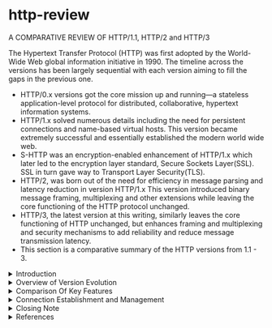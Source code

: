 # http-review
A COMPARATIVE REVIEW OF HTTP/1.1, HTTP/2 and HTTP/3

The Hypertext Transfer Protocol (HTTP) was first adopted by the World-Wide Web global information initiative in 1990. The timeline across the versions has been largely sequential with each version aiming to fill the gaps in the previous one.
  - HTTP/0.x versions got the core mission up and running—a stateless application-level protocol for distributed, collaborative, hypertext information  systems. 
  - HTTP/1.x solved numerous details including the need for persistent connections and name-based virtual hosts. 
  This version became extremely successful and essentially established the modern world wide web. 
  - S-HTTP was an encryption-enabled enhancement of HTTP/1.x which later led to the encryption layer standard, Secure Sockets Layer(SSL). SSL in turn gave way to Transport Layer Security(TLS). 
  - HTTP/2, was born out of the need for efficiency in message parsing and latency reduction in version HTTP/1.x 
  This version introduced binary message framing, multiplexing and other extensions while leaving the core functioning of the HTTP protocol unchanged. 
  - HTTP/3, the latest version at this writing, similarly leaves the core functioning of HTTP unchanged, but enhances framing and multiplexing and security mechanisms to add reliability and reduce message transmission latency. 
  - This section is a comparative summary of the HTTP versions from 1.1 - 3.


<details><summary>Introduction</summary>
  <p>

Hypertext Transfer Protocol(HTTP) is “a stateless application-level protocol for distributed, collaborative, hypertext information  systems.” [3]. This protocol enables communication of HTML data and other web resources between different user agents and servers. Through the protocol, a message sender lets a receiver know the format of data representation so as they can be able to appropriately process the exchanged web resource. The exchange occurs between a server and a client. [1]

  HTTP was designed to be a generic interface for communication on the internet without regard to types of resources being exchanged or implementation of communicating HTTP clients. Due to this intended general applicability, the protocol specification is limited to defining syntax of communication, with corresponding meaning and expected behavior. It describes the architectural elements of the communication as well as all the mechanisms of network connection management and message handling.[3]

  Key terminologies in the HTTP specification include: connection which refers to the transport layer protocol between the client and the server. The client is the initiator of the connection while the server is the other side of that communication. The request is the HTTP initiating message while the response is the HTTP reply. The resource is any piece of data identifiable by HTTP’s Uniform Resource Identifier(URI) scheme. The scheme specifies the target resource by name, location, other properties and its relationship with other resources. The user agent is the client which can be a browser or any other end-user—facing application including command shells, mobile apps and even household appliances. [2] [3]

  The data exchange model used by HTTP is referred to as a client-server model. The client sends a request to a server and the server responds with the requested web resource, with the data format—HTTP version—specified in the header. The common scenario is that a web user either types a Uniform Resource Locator(URL) into the web browser search area or clicks on a URL link and the browser who is the client translates these URLs into HTTP requests and sends them to the server. The server then responds with the requested resource after accordingly fetching its components whether they are stored in one server or distributed in several locations. [1]

   User --url--> Client
     Client -----HTTP Request-------> Server
   Server <----->Data storage
           Client <----HTTP Response--------Server
   User <-parse & display--- Client

  The client then parses the HTTP response received which may include any web resources—such as text, images, videos, scripts. The browser also parses the formatting information present in the Cascading Style Sheets(CSS) specification for the received data, allowing it to present the information to the user in an organized format.[1]

  HTTP operates in the application layer while relying on a transport layer protocol for to build connections. Prior to HTTP/3, the transport protocol has been TCP, and has been used both in encrypted and unencrypted versions. However HTTP/3 is designed to run over UDP. 

  The communication between server and client is typically relayed between several virtual and physical components in between the two principals.[1] These intermediaries include proxies, tunnels and gateways[3]. Proxies may perform several functions including caching, authentication and content filtering[1]. Tunnels on the other hand are blind relays which do not change the message. They extend a virtual connection through a proxy. An example of tunnelling is when TLS channels confidential information through a firewall proxy[3]. 
  While tunnels relay blindly, other intermediaries are required to ensure that the protocol version in the first line of a HTTP message matches their own or otherwise revise it to match before forwarding. This allows for future messages from the receiver to be suitably encoded so that they can be correctly translated on their way back to the original sender.[3]

  HTTP version numbers have two parts: the major and the minor. The format of numbering is HTTP/major.minor. The major number indicates the protocol version which specifies the HTTP syntax of the message it accompanies and also implies what formats the sender can receive and process. The minor specifies the highest edition within that major version to which the sender conforms. This is useful for indicating the sender’s backwards compatibility within a version e.g. HTTP/1.0, HTTP/1.1. [2], [3]. 

  There have been numerous changes to HTTP since its initial version. The remainder of this writing reviews comparatively, three versions of HTTP—Versions 1.1 , 2 and 3. 
    We start off comparing the backgrounds, then the message architecture, connection establishment and management schemes, and other key properties.

  </p>
</details>

<details><summary> Overview of Version Evolution </summary>
<p>
The earliest versions of HTTP - version 0.9 - succeeded in transferring raw data across the internet but was not designed to organize such data. It was version 1.0 that organized the transferred data and added meta-data and semantics of request and response modifiers. Later version 1.1 introduced handling of hierarchical proxies, caching, connection persistence, virtual hosts and standardization of HTTP client implementation requirements to make it possible to correctly determine a client’s HTTP capability.[5]. 

HTTP/1.1 also introduced persistent connections as a default, allowing multiple request/response exchanges. It also introduced the transfer encoding header field to record any encodings applied or intended for a message during transfer[3] . This version also introduced multi-homed web servers with the requirement that clients and servers support the Host header field, report an error if the Host header field is missing from an HTTP/1.1 request and accept absolute URIs [3].

HTTP/2 was introduced mainly to improve the message transport mechanism to reduce latency, reduce protocol overhead by header compression, enable request prioritization and also support server push mechanism[ 6 ]. The protocol introduced binary framing of messages for transport, multiplexing, congestion control, flow control, parallelism, header compression and proactive response “push” by the server [ 7 ].

HTTP/2 is designed as an extension to its predecessor, so as to achieve its goals without altering the core functionality of HTTP/1.1. To avoid tampering with version 1.1, version 2 introduces a framing layer under the HTTP component but within the application layer for message formatting into frames, and for its other functions [ 7 ] . This version of HTTP is based on the SPDY protocol. Before adoption by HTTP, the SPDY protocol was designed to transport content at low latency on the web. In order to interoperate with HTTP, it was designed with two layers —the upper one to integrate with HTTP application servers, and the lower one for framing, multiplexing, compression prioritization [8].

HTTP/3  [16] is the latest version of this protocol. It was adapted from the QUIC protocol and has only recently—in 2018—been renamed to HTTP. This version builds upon HTTP/2 semantics. It improves parallelism by introducing per-stream multiplexing and flow control thereby introducing reliability to each stream separately. It also incorporates TLS 1.3 and reduces connection setup latency.[ 9 ].

The next section compares the features of the three versions HTTP/1.1, HTTP/2 and HTTP/3 in more detail.

</p>
</details>

<details><summary> Comparison Of Key Features</summary>
MESSAGE FRAMING 
<p>
  
HTTP/1.x is a plain text(ASCII) based protocol meaning its content is transferred in a human-readable format[10 ]. HTTP/1.x is therefore easy to read and interpret, which is a property suitable for early protocol development.  

In contrast, HTTP/2 is a binary protocol. Its messaging is intended to be read by a machine [11]. It was developed after HTTP/1 had become highly successful, to improve on transport latency. HTTP/2 does not tamper with the components of HTTP/1.x but rather changes the way the messages are framed for transmission[ 6 ]. 

It avoids tampering with HTTP/1 elements by introducing a framing layer that allows for the additional functions to be carried out without interfering with the HTTP elements above it or the transport layer(TCP) below it [12]. The binary formatting of HTTP/2 makes it more compact and less susceptible to error. This allows HTTP/2 messages to be parsed in one uniform method compared to its predecessor which needs multiple methods to parse a message due to extraneous elements [ 7] . 


+-----------------------------------------------+
 |                 Length (24)                   |
 +---------------+---------------+---------------+
 |   Type (8)    |   Flags (8)   |
 +-+-------------+---------------+-------------------------------+
 |R|                 Stream Identifier (31)                      |
 +=+=============================================================+
 |                   Frame Payload (0...)                      ...
 +---------------------------------------------------------------+

Figure 1: Frame Layout in HTTP/2 -  [ 7 ]. 


HTTP/3 is a transport optimization protocol. It builds on the HTTP/2 framing system and also adopts the multiplexing and flow control features of its predecessor. It adds congestion control, reliability, security—moves to TLS 1.3— as well as adds per-stream multiplexing so that messages on different streams do not interfere with each other. Due to this added reliability, it runs on UDP[ 12 ] which reduces connection setup latency and also message transfer latency. One might view the per stream multiplexing over UDP as having multiple small TCP-like connections. 

One key difference between the two versions is that while HTTP/2 provides an absolute ordering of frames spanning across all streams, QUIC  does the ordering per each stream separately. QUIC uses frames in the control stream, request streams and push streams. [ 13 ].

Each QUIC frame includes a length field for payload length, type field for the frame type and a payload segment. A frame not containing exactly the expected number of octets is treated as a connection error i.e. HTTP_MALFORMED_FRAME.
  0                   1                   2                   3
    0 1 2 3 4 5 6 7 8 9 0 1 2 3 4 5 6 7 8 9 0 1 2 3 4 5 6 7 8 9 0 1
   +-+-+-+-+-+-+-+-+-+-+-+-+-+-+-+-+-+-+-+-+-+-+-+-+-+-+-+-+-+-+-+-+
   |                           Length (i)                        ...
   +-+-+-+-+-+-+-+-+-+-+-+-+-+-+-+-+-+-+-+-+-+-+-+-+-+-+-+-+-+-+-+-+
   |    Type (8 octects)   |               Frame Payload (*)             ...
   +-+-+-+-+-+-+-+-+-+-+-+-+-+-+-+-+-+-+-+-+-+-+-+-+-+-+-+-+-+-+-+-+

   Figure: HTTP/QUIC frame- [ 13 ]

</p></br>
  
HEADER FORMAT
  <p>
    Allows client and server to exchange additional information about resource involved in a connection or about the connection, or the participants. This information is contained within the header fields. In HTTP 1.1, each field in the header has a name and a value separated by a colon. Names are case insensitive. Fields may be spread over multiple lines, each additional line beginning with an SP(space) or HT. HTTP/1.x, headers are transferred in plain text format. [ 14 ]

Example formulation
     	 message-header = field-name ":" [ field-value ]
       field-name     = token
       field-value    = *( field-content | LWS )
       field-content  = <the OCTETs making up the field-value
                        and consisting of either *TEXT or combinations
                        of token, separators, and quoted-string>
Source: in RFC 2616 [ 14 ]

There are four types of header fields in HTTP/1.1: General-header, entity-header, request header, response-header. Each of these is extensible. 

General header contains fields that apply to both request and response but not the entity. Examples: general-header examples: Cache-Control|Connection | Date| Pragma| Trailer| Transfer-Encoding | Upgrade | Via|Warning     
  
Entity-header defines entity body and are only included when the message has a body. Examples: entity-header  examples: Allow   | Content-Encoding //data type
| Content-Length //length of a message |Content-Type//data type     

HTTP/2 maintains the same header field semantics from HTTP/1.1. The only change to the HTTP/1.1 header fields is that all field names are lower case and the request line  is split into separate pseudo-header fields :method, :scheme, :authority, and :path.[ 6 ]. All requests must include exactly one valid value for these fields. There is no definition for how to carry the version identifier included in HTTP/1.1.

In preparing headers for transfer in HTTP/2, header data redundancy is reduced by compression. This helps reduce request sizes allowing multiple requests to fit in a single packet.[7] .  Compression is used to serialize a header field list into a header block--cookie header field is treated differently. The block is then divided into a sequence of octets known as header block fragments. These fragments are transmitted within the payload of HEADER, PUSH_PROMISE or CONTINUATION frames.[ 7 ]. 

The fragments of one block must be transmitted as a contiguous sequence not intervened by other frames of any type. The receiver then reassembles the block by concatenating its fragments and then decompresses it to retrieve the field list. If the receiver is unable to perform this decompression it should terminate with a COMPRESSION_ERROR. [ 7 ]
SPDY protocol where HTTP/2 came from, proposed GZIP encoding for header compression but that was abandoned when an attack named CRIME was discovered, targeting GZIP compressed HTTP headers [ 7 ] . Consequently, a special compression mechanism was created for HTTP/2. This scheme is  known as HPACK. 

The HPACK compression format uses huffman encoding and requires both client and server maintain a list of all previously seen header fields to be used as a context reference for encoding previously transmitted or duplicate values. HPACK maintains a static table with a list of common HTTP header fields that all connections will likely use, and a dynamic table initially empty then updated based on values exchanged within the given connection. The effect of this is that each request is smaller with only values not seen before being encoded, and the rest represented by substitution values. [ 6 ].
Example: 

HTTP/3 adopts most of HTTP/2 header treatments e.g. converting field names to lowercase before encoding, and the special pseudo-header fields for target URI, method of request and response status. [ 9 ]

The compression encoding scheme changes in HTTP/3 to a variant of HPACK known as QPACK. This scheme allows for avoiding head-of-line blocking induced by header compression. Head-of-line blocking is unsuitable in QUIC due to lack of frame ordering across all streams[ 15 ]. Implementations of QUIC  can restrict maximum size of the header accepted per HTTP message, violation of which is treated as an error i.e. HTTP_EXCESSIVE_LOAD.  [ 9 ]. 

QPACK allows for correct out-of-order delivery. It preserves ordering of header fields within each header field list during encoding and in turn the encoded ordering is maintained by the decoder. This variant maintains the same reference tables as in HPACK but here the table entries are addressed separately. [ 15 ].


    0                   1                   2                   3
    0 1 2 3 4 5 6 7 8 9 0 1 2 3 4 5 6 7 8 9 0 1 2 3 4 5 6 7 8 9 0 1
   +-+-+-+-+-+-+-+-+-+-+-+-+-+-+-+-+-+-+-+-+-+-+-+-+-+-+-+-+-+-+-+-+
   |                       Header Block (*)                      ...
   +-+-+-+-+-+-+-+-+-+-+-+-+-+-+-+-+-+-+-+-+-+-+-+-+-+-+-+-+-+-+-+-+

     Figure 5: HEADERS frame payload -  [ 17 ] 

   HEADERS frames are only sent on request streams or push streams.
    
  </p></br>
    
MESSAGE STRUCTURE
    <p>
    HTTP/1.1 Message format is as follows:
message   = start-line
                      *( header-field CRLF )
                      CRLF //text line break
                      [ message-body ]

Start line: If the message is a request, then the start line is a request line. If message is a response, then the start line is a status line.
start-line  = request-line / status-line
Request line:  first line of a request message. Format:
	request-line   = method SP request-target SP HTTP-version CRLF
Status line: first line of a response message. Format:
status-line = HTTP-version SP status-code SP reason-phrase CRLF
Header Fields: are extensible i.e. unlimited new field names can be introduced. They need be registered with the IANA registry. Their order of appearance in a message does not matter and intermediaries need not understand them to forward them if they are not specifically blocked key words. Line folding is not permitted within HTTP/1.1 header fields.
Message body carries the payload 
message-body = entity-body
                    | <entity-body encoded as per Transfer-Encoding>
Message body length - If transfer-encoding is present and its value is not identity, the length is defined by the “chunked” parameter. Each chunk contains a chunk-size value in the header. Else If the content-length header is present and entity length == transfer length then the value of length is recorded in this header. This field is only used in messages that do not contain the Transfer-Encoding header field. Else if length is not specified, the self-delimiting media used to transfer it is defines its length. If there is no message, then the first empty line after the header fields marks the end of the transfer and indicates that there is no message body.

HTTP/2 maintains the HTTP/1.1 message request and response semantics but provides an alternative syntax [ 7 ] . DATA frames contain arbitrary, variable-length sequences of octets associated with a stream. Padding may be added to the data frame as a security feature to hide the message size. Data frames also contain flags and error codes to indicate the status of the stream or the data. Data frames should only be sent if the connection is either open or half closed. They are subject flow control. [16].

   +---------------+
    |Pad Length? (8)|
    +---------------+-----------------------------------------------+
    |                            Data (*)                         ...
    +---------------------------------------------------------------+
    |                           Padding (*)                       ...
    +---------------------------------------------------------------+

                       Figure 6: DATA Frame Payload -  [16] 


HTTP/3 messages are sent in packets. After the packet protection is removed, the payload consisting of a sequence of frames is retrieved. Packets contain at least one frame and may have multiple frames and frame types. The exceptions are: Version Negotiation, Stateless Reset, and Retry packets which do not contain frames[ 17 ]. 

    0                   1                   2                   3
    0 1 2 3 4 5 6 7 8 9 0 1 2 3 4 5 6 7 8 9 0 1 2 3 4 5 6 7 8 9 0 1
   +-+-+-+-+-+-+-+-+-+-+-+-+-+-+-+-+-+-+-+-+-+-+-+-+-+-+-+-+-+-+-+-+
   |                          Frame 1 (*)                        ...
   +-+-+-+-+-+-+-+-+-+-+-+-+-+-+-+-+-+-+-+-+-+-+-+-+-+-+-+-+-+-+-+-+
   |                          Frame 2 (*)                        ...
   +-+-+-+-+-+-+-+-+-+-+-+-+-+-+-+-+-+-+-+-+-+-+-+-+-+-+-+-+-+-+-+-+
                                  ...
   +-+-+-+-+-+-+-+-+-+-+-+-+-+-+-+-+-+-+-+-+-+-+-+-+-+-+-+-+-+-+-+-+
   |                          Frame N (*)                        ...
   +-+-+-+-+-+-+-+-+-+-+-+-+-+-+-+-+-+-+-+-+-+-+-+-+-+-+-+-+-+-+-+-+

    Figure 8: QUIC Payload - [12]

Each data frame must be part of a specific request or response and must not be received on a control stream.

    0                   1                   2                   3
    0 1 2 3 4 5 6 7 8 9 0 1 2 3 4 5 6 7 8 9 0 1 2 3 4 5 6 7 8 9 0 1
   +-+-+-+-+-+-+-+-+-+-+-+-+-+-+-+-+-+-+-+-+-+-+-+-+-+-+-+-+-+-+-+-+
   |                         Payload (*)                         ...
   +-+-+-+-+-+-+-+-+-+-+-+-+-+-+-+-+-+-+-+-+-+-+-+-+-+-+-+-+-+-+-+-+

    Figure 4: DATA frame payload - [ 12] 

Other Frame Types
PRIORITY frames can be used by a sender to advise on priority but must only be sent through the control stream. The GOAWAY frame is sent by a server to initiate a connection shutdown, after which it can stop accepting new requests and process only received ones. These frames can be used to make way for administrative actions like server maintenance. Clients do not send GOAWAY frames but rather they initiate a shutdown by stopping to make requests. Clients can send a MAX_PUSH_ID frame to limit the number of pushes from a server. To specify that unknown frame types be ignored, reserved frames can be used [12]
    
  </p></br>
      
SERVER PUSH  
    <p>
    HTTP/1.1 does not provide for server pushed responses. Introducing this provision was one of the goals of HTTP/2.

HTTP/2 allows for pre-emptive responses to be sent together with corresponding PUSH_PROMISEs(i.e. requests that correspond to the pushed response) to a client in association with a previous request received from the client.  This is used when the server knows the client will need those responses in order to fully process the response to their original request. [ 7 ] . They are sent on the same request stream used by the client for the associated client-initiated request. The receiving client must verify that pushed requests come from an authoritative server or a proxy configured for the corresponding request. Pushed requests are cacheable and are considered validated from origin server. Promised requests must be cacheable, safe and not containing a request body[ 7 ] . A client can request server push be disabled, negotiating for that separately at each hop. Unwanted promise streams should be reset by the client.

Similarly, HTTP3 also allows for server push via a push stream. A server can push a promised request header to a client via a PUSH_PROMISE frame. A push stream header is used:

    0                   1                   2                   3
    0 1 2 3 4 5 6 7 8 9 0 1 2 3 4 5 6 7 8 9 0 1 2 3 4 5 6 7 8 9 0 1
   +-+-+-+-+-+-+-+-+-+-+-+-+-+-+-+-+-+-+-+-+-+-+-+-+-+-+-+-+-+-+-+-+
   |Stream Type (8)|                  Push ID (i)                ...
   +-+-+-+-+-+-+-+-+-+-+-+-+-+-+-+-+-+-+-+-+-+-+-+-+-+-+-+-+-+-+-+-+

                       Figure 2: Push Stream Header - [ 13 ]
    
  </p></br>
  
  
SAMPLE EXCHANGE UNDER EACH OF THE 3 PROTOCOL VERSIONS  
  
   <p>
+-+-+-+-+-+-+-+-+-+-+-+-+-+-+-+-+-+-+-+-+-+-+-+-+-+-+-+-+-+-+-+-+
     Example of HTTP/1.1 Message Exchange from rfc[3]:
+-+-+-+-+-+-+-+-+-+-+-+-+-+-+-+-+-+-+-+-+-+-+-+-+-+-+-+-+-+-+-+-+
For a GET request (Section 4.3.1 of [RFC7231]) on the URI "http://www.example.com/hello.txt":

   Client request:
     GET /hello.txt HTTP/1.1
     User-Agent: curl/7.16.3 libcurl/7.16.3 OpenSSL/0.9.7l zlib/1.2.3
     Host: www.example.com
     Accept-Language: en, mi

   Server response:
     HTTP/1.1 200 OK
     Date: Mon, 27 Jul 2009 12:28:53 GMT
     Server: Apache
     Last-Modified: Wed, 22 Jul 2009 19:15:56 GMT
     ETag: "34aa387-d-1568eb00"
     Accept-Ranges: bytes
     Content-Length: 51
     Vary: Accept-Encoding
     Content-Type: text/plain

     Hello World! My payload includes a trailing CRLF.

+-+-+-+-+-+-+-+-+-+-+-+-+-+-+-+-+-+-+-+-+-+-+-+-+-+-+-+-+-+-+-+-+
  Example of HTTP/2 Exchange from rfc7540: [16]
+-+-+-+-+-+-+-+-+-+-+-+-+-+-+-+-+-+-+-+-+-+-+-+-+-+-+-+-+-+-+-+-+
GET REQUEST,
GET /resource HTTP/1.1           HEADERS
     Host: example.org          ==>      + END_STREAM
     Accept: image/jpeg                     + END_HEADERS
                                                              :method = GET
                                         	         :scheme = https
                                          	         :path = /resource
                                          	         host = example.org
                                         	         accept = image/jpeg

POST REQUEST
     POST /resource HTTP/1.1          HEADERS
     Host: example.org          ==>     - END_STREAM
     Content-Type: image/jpeg           - END_HEADERS
     Content-Length: 123                    :method = POST
                                                          :path = /resource
     {binary data}                                 :scheme = https

                                       	     	    CONTINUATION
                                      		      + END_HEADERS
                                         	       	     content-type = image/jpeg
                                         	     	     host = example.org
                                           	     	      content-length = 123

                                     	    DATA
                                     	       + END_STREAM
                                    	      {binary data}

+-+-+-+-+-+-+-+-+-+-+-+-+-+-+-+-+-+-+-+-+-+-+-+-+-+-+-+-+-+-+-+-+
  Example of HTTP/3 Handshake: [ 12 ]
+-+-+-+-+-+-+-+-+-+-+-+-+-+-+-+-+-+-+-+-+-+-+-+-+-+-+-+-+-+-+-+-+

   Client                                     	             Server

   Initial[0]: CRYPTO[CH] ->

                                    Initial[0]: CRYPTO[SH] ACK[0]
                          Handshake[0]: CRYPTO[EE, CERT, CV, FIN]
                                    <- 1-RTT[0]: STREAM[1, "..."]

   Initial[1]: ACK[0]
   Handshake[0]: CRYPTO[FIN], ACK[0]
   1-RTT[0]: STREAM[0, "..."], ACK[0] ->

                              1-RTT[1]: STREAM[55, "..."], ACK[0]
                                          <- Handshake[1]: ACK[0]

         Example of 1-RTT Handshake
+-+-+-+-+-+-+-+-+-+-+-+-+-+-+-+-+-+-+-+-+-+-+-+-+-+-+-+-+-+-+-+-+

After each of these handshakes, packets can be exchanged.
    
  </p>  
</details>

<details><summary>Connection Establishment and Management</summary>
UNDERLYING PROTOCOLS
  <p>
HTTP/1.1 runs over TCP.  The "http" URI scheme indicates a default connection of TCP over IP at port 80. These defaults can be configured to allow use of a proxy through a different connection, protocol or port[3]. The “https” scheme is used for secure connections running over transport layer security at port 443.


HTTP/2 also runs on the application layer over TCP. The client initiates the TCP connection. The same URI schemes are used as in HTTP/1.1. The protocol has two identifiers: identifier string “h2” indicates the use of TLS while the string "h2c" identifies the protocol where HTTP/2 is run over cleartext TCP i.e. no TLS.[ 7 ] 

HTTP/3 runs over UDP. Endpoints exchange packets over UDP datagrams. Additionally, QUIC packets except Version Negotiation and Retry packets use authenticated encryption with additional data (AEAD)[ 17 ]. This means security is built in at packet level, making TLS redundant.
    </p></br>
  
CONNECTION, MANAGEMENT & PERSISTENCE 
    <p>     
HTTP 1.1 connection setup is determined by each client based on target resource, proxy configuration and connection establishment. The server’s response uses the same connection chain established by the client. 

The process involves: Identifying a target resource based on URI. Then the client checks if a connection establishment is necessary to fulfil the request e.g. the response is not in cache or in local storage. If necessary, the client will establish the inbound connection. Connections are established on transport- or session-layer protocols and each connection creates one transport link. 

There are no request identifiers in HTTP so the response receive order is used to associate responses to requests. If a client has multiple requests, it is required to maintain a list of outstanding requests in the order sent and associate each nest response to the next unfinalized request.

The via header field is used to indicate the presence of intermediaries with each getting its own value entry. A proxy may transform messages unless a no-transform cache-control directive is included. In that case if the message must be transformed then a warn-code (214) must be added to the header.

HTTP/1.1 must support persistent connections by default,  and use the "close" connection option to signal when a  connection will not persist after the current exchange. A recipient determines the connection status based on the protocol version  of the most recently received message or the connection header field if available.[3]

If a connection closes prematurely, a client can open a new one and automatically retransmit aborted requests. However, if an automatic retry fails, it should not be retried automatically.

When a sender wants to close the connection, they should use the “close connection” option in the connection header field. No further requests should be sent or received and processed on that connection [3]. If the server wants to close the connection, it should do so in stages i.e. first send the “close” connection option and then initiate the close after to give the client a chance to read the last response with the close option. The server waits for a corresponding close from the client before fully shutting down. The CONNECT method is used to turn an entire connection into a tunnel to a remote host.

In HTTP2 the client initiates the TCP connection. The CONNECT method is used to establish a tunnel-- TLS session -- over a single HTTP/2 stream to a remote host for use with HTTPS [ 7 ].

In HTTP/3 a client initiates a bidirectional QUIC stream and sends a request on it. The server responds on the same stream. The pseudo-method CONNECT is used as in HTTP/2 i.e. to establish a tunnel-- TLS session -- over a single HTTP/2 stream to a remote host for use with HTTPS [ 4 ]. 

A proxy can establish a TCP connection to the server identified in the ":authority" pseudo-  header field to mediate between a TCP server and a QUIC client, mapping between HTTP data and QUIC frames. Either server or client can close the TCP connection. Requests can be prioritized by marking a stream as dependent on another, making that other the parent and allowing it to receive priority on resources. [16]

The QUIC connection can be used for many requests and responses without closing it. To maintain a connection,  clients are expected to use QUIC PING frames to keep it    open. The connection closes if each endpoint declares an idle timeout. It can also be closed by either endpoint stopping usage of the connection and letting it close. This is typically what the client does. The server closes the connection by sending a GOAWAY message to initiate a graceful shutdown. If an application closes, that can also close the QUIC connection by transmitting QUIC APPLICATION_CLOSE frame which contains an error code to inform the peer of the application close. The QUIC transport layer can also indicate to the application layer that the connection is terminated e.g. due to any of the above reasons or to a transport - level error. [ 13 ]
</p></br>

MESSAGE CONCURRENCY & STREAMS
    <p>     
HTTP 1.1 has no request identifiers so response receive order is used to associate responses to requests. If a client has multiple requests, it is required to maintain a list of outstanding requests in the order sent and associate each next response to the next unfinalized request. [ 3 ].

A client with persistent connections may pipeline requests and process them in parallel but must send responses in the order received.[ 4 ]. A client is not limited on the maximum number of simultaneous connections in HTTP/1.1 but is encouraged to minimize them due to problems such as congestion.

HTTP/2 limits concurrently active streams in the SETTINGS_MAX_CONCURRENT_STREAMS parameter of the settings stream. Both  "open" and "half-closed" streams count toward the maximum. Streams in “reserved” state to not count. Each endpoint advertises its maximum.

HTTP 3 streams in QUIC can be created by sending data and either endpoint can create multiple concurrent streams and interleave them with each other. An arbitrary number of streams can be run concurrently. Each endpoint can use its maximum stream ID to limit concurrent streams for the given connection and include it in the settings sent to the peer. The peer stays under the specified limit unless it is incremented.[17]

</p></br>

STREAMS, MULTIPLEXING & FLOW CONTROL   
    <p>     
HTTP 1.1 does not provide multiplexing or flow control. The server allows the underlying protocol’s flow control mechanism to resolve any overloads.[ 3 ]

HTTP2 provides flow control to manage resource constraints to ensure that streams on the same connection do not interfere with each other. Flow control is also provided for individual streams.[7] . Flow control is connection specific, based on window size updates, is directional with the receiver being in charge of the connection, starts with an initial value of  65,535 octets both for new streams and the overall connection, only data frames managed by flow control, cannot be disabled, and implementations can choose any algorithm for flow control. [ 7 ] . 

A client can assign priority for a new stream via the HEADERS frame and can update it later using a PRIORITY frame. A stream is defined as “A "stream" is an independent, bidirectional sequence of frames exchanged between the client and server within an HTTP/2 connection.”- [ 7 ] . Several streams can be open concurrently and frames from multiple streams can be interleaved by the endpoints. Streams can be unilateral or shared and can be closed by either side. Each stream has an integer identifiers assigned by the initiator. Frame send order determines receive order. 

In HTTP/3, after a connection is established the settings frame is sent by each endpoint as the initial frame of their respective control stream. After this the server may begin processing request streams and sending responses.[12]. 

QUIC guarantees in-order delivery within each stream but not across streams. Data is frames onto QUIC stream frames below the framing layer and then buffered and ordered by the transport layer receiving them. Streams can be unidirectional or bidirectional initiated by either server or client. Each side initiates a control stream at the start of the session and sends its settings frame on it as the first frame [12]. The QUIC layer does the stream management of any HTTP headers and data sent via QUIC. There are other specialized stream types e.g. push streams and reserved streams.

</p></br>

  
AUTHENTICATION AND SECURITY
    <p>     
In HTTP/1.1, the message including all its headers are transferred in cleartext. This prompted the development of a security mechanism to protect the HTTP message. This began with the development of Secure-HTTP which authenticated the client and worked at the application layer[19]. S-HTTP involved encrypting the message with both the sender’s and the receiver’s keying material and adding the information about transformations into the header. Later, SHTTP gave way to SSL[20] which is a transport layer security protocol that authenticates the server. SSL preceded the current standard which is TLS. 

- Security concerns in HTTP/1.1 include[4]. 
- Attacks Based on File and Path Names
- Attacks Based on Command, Code, or Query Injection
- Disclosure of Personal Information
- Disclosure of Sensitive Information in URIs
- Disclosure of Fragment after Redirects
- Disclosure of Product Information
- Browser Fingerprinting

HTTP/2 similarly runs over TLS Security while HTTP/3 implements encryption security features at the packet level, making TLS redundant.[18].

</p></br>

  
CROSS_VERSION COMPATIBILITY
    <p>     
HTTP/1.1 is backward compatible with HTTP/0.9, 1.0. It can recognize the request line and any valid request, as well as respond appropriately with a message in the same version used by the client. It can also recognize the status line in HTTP/1.0 responses.  [14]

HTTP/2 is fully compatible with HTTP/1.1, which is important because HTTP/1.x is highly successful and is implemented in most of the existing web. HTTP/2 is designed to introduce the framing and multiplexing features while leaving the semantics and core components -- such as methods, status codes, URI’s - of the previous version intact. It does so by creating a new layer beneath HTTP in the application layer and above the transport layer for the binary framing mechanism[ 6 ] .

Similar to HTTP/2, HTTP/3 is compatible with previous versions. It operates between the frame layer and the transport layer and does not interfere with the core of HTTP. 

</p>
  
</details>

<details><summary>Closing Note</summary>
<p>
           
There are several other features not covered in this comparative review including feature extensibility details, Error Handling, Browser and Client Adoption. The three protocol versions work together, each improving upon the previous version while leaving the core functioning intact.

</p>
</details>

<details><summary>References</summary>
<p>    
  
- https://www.w3.org/Protocols/HTTP/1.0/spec.html#Purpose
  https://developer.mozilla.org/en-US/docs/Web/HTTP/Overview
- https://tools.ietf.org/html/rfc7230 
- https://tools.ietf.org/html/rfc7231
- https://tools.ietf.org/html/rfc1945 
- https://hpbn.co/http2/
- https://http2.github.io/
- https://tools.ietf.org/html/draft-mbelshe-httpbis-spdy-00
- https://quicwg.org/base-drafts/draft-ietf-quic-http.html
- https://en.wikipedia.org/wiki/Text-based_protocol
- https://en.wikipedia.org/wiki/Binary_protocol 
- https://tools.ietf.org/html/draft-ietf-quic-http-16#page-4
- https://tools.ietf.org/html/draft-ietf-quic-http-16#page-10 
- https://www.w3.org/Protocols/rfc2616/rfc2616-sec4.html#sec4.4
- https://tools.ietf.org/html/draft-ietf-quic-qpack-03
- https://tools.ietf.org/html/rfc7540
- https://tools.ietf.org/html/draft-ietf-quic-transport-16 
- https://tools.ietf.org/html/draft-ietf-quic-transport-16#ref-QUIC-TLS 
- https://www.ietf.org/rfc/rfc2660.txt
- https://www.pcmag.com/encyclopedia/term/51302/shttp
  
  -- the end --
</p>
</details>
